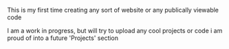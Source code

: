 This is my first time creating any sort of website or any publically viewable code 

I am a work in progress, but will try to upload any cool projects or code i am proud of into a future 'Projects' section
